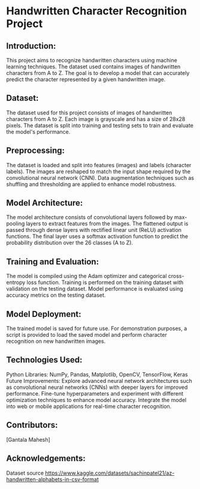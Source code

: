 # Handwritten Character Recognition Project

## Introduction:
This project aims to recognize handwritten characters using machine learning techniques. The dataset used contains images of handwritten characters from A to Z. The goal is to develop a model that can accurately predict the character represented by a given handwritten image.

## Dataset:
The dataset used for this project consists of images of handwritten characters from A to Z. Each image is grayscale and has a size of 28x28 pixels. The dataset is split into training and testing sets to train and evaluate the model's performance.

## Preprocessing:
The dataset is loaded and split into features (images) and labels (character labels).
The images are reshaped to match the input shape required by the convolutional neural network (CNN).
Data augmentation techniques such as shuffling and thresholding are applied to enhance model robustness.

## Model Architecture:
The model architecture consists of convolutional layers followed by max-pooling layers to extract features from the images.
The flattened output is passed through dense layers with rectified linear unit (ReLU) activation functions.
The final layer uses a softmax activation function to predict the probability distribution over the 26 classes (A to Z).

## Training and Evaluation:
The model is compiled using the Adam optimizer and categorical cross-entropy loss function.
Training is performed on the training dataset with validation on the testing dataset.
Model performance is evaluated using accuracy metrics on the testing dataset.

## Model Deployment:
The trained model is saved for future use.
For demonstration purposes, a script is provided to load the saved model and perform character recognition on new handwritten images.

## Technologies Used:
Python
Libraries: NumPy, Pandas, Matplotlib, OpenCV, TensorFlow, Keras
Future Improvements:
Explore advanced neural network architectures such as convolutional neural networks (CNNs) with deeper layers for improved performance.
Fine-tune hyperparameters and experiment with different optimization techniques to enhance model accuracy.
Integrate the model into web or mobile applications for real-time character recognition.

## Contributors:
[Gantala Mahesh]

## Acknowledgements:
Dataset source 
https://www.kaggle.com/datasets/sachinpatel21/az-handwritten-alphabets-in-csv-format
